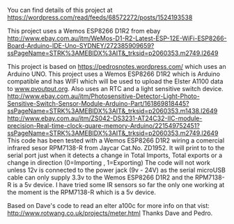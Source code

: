 You can find details of this project at https://wordpress.com/read/feeds/68572272/posts/1524193538

This project uses a Wemos ESP8266 D1R2 from ebay http://www.ebay.com.au/itm/WeMos-D1-R2-Latest-ESP-12E-WiFi-ESP8266-Board-Arduino-IDE-Uno-SYDNEY/272385909659?ssPageName=STRK%3AMEBIDX%3AIT&_trksid=p2060353.m2749.l2649

  This project is based on https://pedrosnotes.wordpress.com/ which uses an Arduino UNO.
  This project uses a Wemos ESP8266 D1R2 which is Arduino compatible and has WIFI which will be used to
  upload the Elster A1100 data to www.pvoutput.org. Also uses an RTC and a light sensitive switch device. 
  http://www.ebay.com.au/itm/Photosensitive-Detector-Light-Photo-Sensitive-Switch-Sensor-Module-Arduino-Part/161869818445?ssPageName=STRK%3AMEBIDX%3AIT&_trksid=p2060353.m1438.l2649
  http://www.ebay.com.au/itm/ZS042-DS3231-AT24C32-IIC-module-precision-Real-time-clock-quare-memory-Arduino/221549752451?ssPageName=STRK%3AMEBIDX%3AIT&_trksid=p2060353.m2749.l2649
  This code has been tested with a Wemos ESP8266 D1R2 wiring a comercial infrared sesor RPM7138-R from Jaycar Cat.No. ZD1952.
  It will print to to the serial port just when it detects a change
  in Total Imports, Total exports or a change in direction (0=Importing , 1=Exporting)
  The code will not work unless 12v is connected to the power jack (9v - 24V) as the serial microUSB cable can
  only supply 3.3v to the Wemos ESP8266 D1R2 and the RPM7138-R is a 5v device.
  I have tried some IR sensors so far the only one working at the moment is the RPM7138-R which is a 5v device.

  Based on Dave's code to read an elter a100c for more info on that vist:
  http://www.rotwang.co.uk/projects/meter.html
  Thanks Dave and Pedro.

